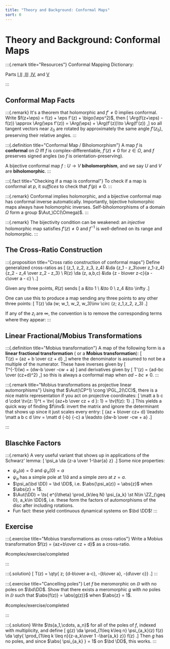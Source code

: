 ```yaml
---
title: "Theory and Background: Conformal Maps"
sort: 0
---
```


# Theory and Background: Conformal Maps

:::{.remark title="Resources"}
Conformal Mapping Dictionary:

  Parts [I](http://mathfaculty.fullerton.edu/mathews/c2003/ConformalMapDictionary.1.html),[II](http://mathfaculty.fullerton.edu/mathews/c2003/ConformalMapDictionary.2.html) ,[III](http://mathfaculty.fullerton.edu/mathews/c2003/ConformalMapDictionary.3.html) ,[IV](http://mathfaculty.fullerton.edu/mathews/c2003/ConformalMapDictionary.4.html), and [V](http://mathfaculty.fullerton.edu/mathews/c2003/ConformalMapDictionary.5.html)

:::

## Conformal Map Facts

:::{.remark}
It's a theorem that holomorphic and $f'\neq 0$ implies conformal.
Write $f(z+\eps) = f(z) + \eps f'(z) + \bigo(\eps^2)$, then
\[
\Arg(f(z+\eps) - f(z)) \approx \Arg(\eps f'(z)) = \Arg(\eps) + \Arg(f'(z))\to \Arg(f'(z))
,\]
so all tangent vectors near $z_0$ are rotated by approximately the same angle $f'(z_0)$, preserving their relative angles.
:::

:::{.definition title="Conformal Map / Biholomorphism"}
A map $f$ is **conformal** on $\Omega$ iff $f$ is complex-differentiable, $f'(z)\neq 0$ for $z\in \Omega$, and $f$ preserves signed angles (so $f$ is orientation-preserving).

A bijective conformal map $f:U\to V$ **biholomorphism**, and we say $U$ and $V$ are **biholomorphic**.
:::

:::{.fact title="Checking if a map is conformal"}
To check if a map is conformal at $p$, it *suffices* to check that $f'(p)\neq 0$.
:::

:::{.remark}
Conformal implies holomorphic, and a bijective conformal map has conformal inverse automatically.
Importantly, bijective holomorphic maps always have holomorphic inverses.
Self-biholomorphisms of a domain $\Omega$ form a group $\Aut_\CC(\Omega)$.
:::

:::{.remark}
The bijectivity condition can be weakened: an *injective* holomorphic map satisfies $f'(z) \neq 0$ and $f ^{-1}$ is well-defined on its range and holomorphic.
:::

## The Cross-Ratio Construction

:::{.proposition title="Cross ratio construction of conformal maps"}
Define generalized cross-ratios as
\[
(z_1, z_2, z_3, z_4) &\da {z_1 - z_3\over z_1-z_4}{z_2 - z_4 \over z_2 - z_3} \\
R(z) \da (z, a,b,c) &\da {z - b\over z-c}{a - c\over a - c} \\
.\]

Given any three points, $R(z)$ sends
\[
a &\to 1 \\
 &\to 0 \\
z_4 &\to \infty
.\]


One can use this to produce a map sending any three points to any other three points:
\[
T(z) \da 
(w; w_1, w_2, w_3)\inv
\circ
(z; z_1,z_2, z_3)
.\]

If any of the $z_i$ are $\infty$, the convention is to remove the corresponding terms where they appear:
:::

## Linear Fractional/Mobius Transformations

:::{.definition title="Mobius transformation"}
A map of the following form is a **linear fractional transformation** ( or a **Mobius transformation**):
\[  
T(z) = {az + b \over cz + d}
,\]
where the denominator is assumed to not be a multiple of the numerator.
These have inverses given by
\[  
T^{-1}(w) = {dw-b \over -cw + a}
\]
and derivatives given by
\[
T'(z) = {ad-bc \over (cz+d)^2}
,\]
so this is always a conformal map when $ad-bc\neq 0$.
:::

:::{.remark title="Mobius transformations as projective linear automorphisms"}
Using that $\Aut(\CP^1) \cong \PGL_2(\CC)$, there is a nice matrix representation if you act on projective coordinates:
\[
\matt a b c d \cdot \tv{z: 1}^t = \tv{ {az+b \over cz + d }: 1} = \tv{f(z): 1}
.\]
This yields a quick way of finding $f\inv$: invert the matrix and ignore the determinant that shows up since it just scales every entry:
\[
{az + b\over cz+ d} \leadsto \matt a b c d \inv = \matt d {-b} {-c} a 
\leadsto 
{dw-b \over -cw + a}
.\]

:::

## Blaschke Factors

:::{.remark}
A very useful variant that shows up in applications of the Schwarz' lemma:
\[
\psi_a \da {z-a \over 1-\bar{a} z}
.\]
Some nice properties:

- $\psi_a(a) = 0$ and $\psi_a(0) = a$
- $\psi_a$ has a simple pole at $1/\bar{a}$ and a simple zero at $z=a$.
- $\psi_a(\bd \DD) = \bd \DD$, i.e. $\abs{\psi_a(z)} = \abs{z}$ when $\abs{z} = 1$.
- $\Aut(\DD) = \ts{ e^{i\theta} \prod_{k\leq N} \psi_{a_k} \st N\in \ZZ_{\geq 0}, a_k\in \DD}$, i.e. these form the factors of automorphisms of the disc after including rotations.
- Fun fact: these yield continuous dynamical systems on $\bd \DD$!
:::

## Exercise

:::{.exercise title="Mobius transformations as cross-ratios"}
Write a Mobius transformation $f(z) = {az+b\over cz + d}$ as a cross-ratio.

#complex/exercise/completed

:::

:::{.solution}
\[
T(z) = \qty{ z; {d-b\over a-c}, -{b\over a}, -{d\over c}}
.\]
:::

:::{.exercise title="Cancelling poles"}
Let $f$ be meromorphic on $\DD$ with no poles on $\bd\DD$.
Show that there exists a meromorphic $g$ with *no* poles in $\DD$ such that $\abs{f(z)} = \abs{g(z)}$ when $\abs{z} = 1$.

#complex/exercise/completed

:::

:::{.solution}
Write $\ts{a_1,\cdots, a_n}$ for all of the poles of $f$, indexed with multiplicity, and define
\[
g(z) \da \prod_{1\leq k\leq n} \psi_{a_k}(z) f(z) 
\da \qty{ \prod_{1\leq k \leq n}{z-a_k\over 1 -\bar{a_k} z}} f(z)
.\]
Then $g$ has no poles, and since $\abs{ \psi_{a_k} } = 1$ on $\bd \DD$, this works.
:::

